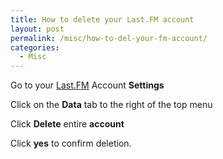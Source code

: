 ```yaml
---
title: How to delete your Last.FM account
layout: post
permalink: /misc/how-to-del-your-fm-account/
categories:
  - Misc
---
```

Go to your <a title="Last.FM" href="https://www.last.fm/settings/account" target="_blank">Last.FM</a> Account <strong>Settings</strong>

Click on the <strong>Data</strong> tab to the right of the top menu

Click <strong>Delete</strong> entire <strong>account</strong> 

Click <strong>yes</strong> to confirm deletion.
